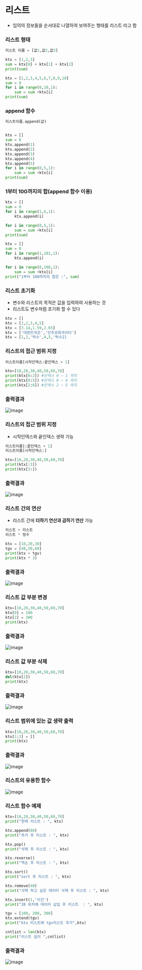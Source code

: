 # 리스트

- 임의의 정보들을 순서대로 나열하여 보여주는 형태를 리스트 라고 함 

### 리스트 형태
```py
리스트 이름 = [값1,값2,값3]
```

```py
ktx = [1,2,3]
sum = ktx[0] + ktx[1] + ktx[2]
print(sum)
```

```py
ktx = [1,2,3,4,5,6,7,8,9,10]
sum = 0
for i in range(0,10,1):
    sum = sum +ktx[i]
print(sum)
```

### append 함수

```py
리스트이름.append(값)
```

```py

ktx = []
sum = 0
ktx.append(1)
ktx.append(2)
ktx.append(3)
ktx.append(4)
ktx.append(5)
for i in range(0,5,1):
    sum = sum +ktx[i]
print(sum)
```

### 1부터 100까지의 합(append 함수 이용)
```py
ktx = []
sum = 0
for i in range(1,6,1):
    ktx.append(i)

for i in range(0,5,1):
    sum = sum +ktx[i]
print(sum)
```

```py
ktx = []
sum = 0
for i in range(1,101,1):
    ktx.append(i)

for i in range(0,100,1):
    sum = sum +ktx[i]
print("1부터 100까지의 합은 :", sum)
```

### 리스트 초기화
- 변수와 리스트의 목적은 값을 입력하여 사용하는 것
- 리스트도 변수처럼 초기화 할 수 있다
```py
ktx = []
ktx = [1,2,3,4,5]
ktx = [3.14,1.59,2.65]
ktx = ['대한민국은','민주공화국이다']
ktx = [1,2,'박수',4,5,'박수2]
```

### 리스트의 접근 범위 지정
```py
리스트이름[시작인덱스:끝인덱스 + 1] 

ktx=[10,20,30,40,50,60,70]
print(ktx[0:2]) #인덱스 0 ~ 1 까지 
print(ktx[0:5]) #인덱스 0 ~ 4 까지
print(ktx[2:6]) #인덱스 2 ~ 5 까지
```

### 출력결과
![image](https://user-images.githubusercontent.com/82345970/162698547-a3389afd-b18c-44ff-95e8-c59a01b36bde.png)

### 리스트의 접근 범위 지정
- 시작인덱스와 끝인덱스 생략 가능

```py
리스트이름[:끝인덱스 + 1]
리스트이름[시작인덱스:]

ktx=[10,20,30,40,50,60,70]
print(ktx[:3])
print(ktx[3:])
```

### 출력결과
![image](https://user-images.githubusercontent.com/82345970/162699283-0de196e2-1780-45d2-9963-b4851ae3573b.png)

### 리스트 간의 연산
- 리스트 간에 **더하기 연산과 곱하기 연산** 가능

```py
리스트 + 리스트
리스트 * 정수

ktx = [10,20,30]
tgv = [40,50,60]
print(ktx + tgv)
print(ktx * 3)
```

### 출력결과
![image](https://user-images.githubusercontent.com/82345970/162700125-1d0eec3e-b52d-4110-9966-e8dac26a762f.png)

### 리스트 값 부분 변경
```py
ktx=[10,20,30,40,50,60,70]
ktx[0] = 100
ktx[2] = 300
print(ktx)
```

### 출력결과
![image](https://user-images.githubusercontent.com/82345970/162890099-76f2dbbf-116c-48ab-acf2-9c610dbeb3df.png)

### 리스트 값 부분 삭제
```py
ktx=[10,20,30,40,50,60,70]
del(ktx[2])
print(ktx)
```

### 출력결과
![image](https://user-images.githubusercontent.com/82345970/162890360-81ee1827-c40e-4c8b-bad8-3809dee1fba5.png)

### 리스트 범위에 있는 값 생략 출력
```py
ktx=[10,20,30,40,50,60,70]
ktx[1:3] = []
print(ktx)
```

### 출력결과
![image](https://user-images.githubusercontent.com/82345970/162891108-6bc0baca-e89b-4dae-a5e7-e8f61891a253.png)

### 리스트의 유용한 함수
![image](https://user-images.githubusercontent.com/82345970/162891490-7c8d5388-127b-4fa4-a660-7beec9ed4e9e.png)

### 리스트 함수 예제
```py
ktx=[10,20,30,40,50,60,70]
print("현재 리스트 : ", ktx)

ktx.append(80)
print("추가 후 리스트 : ", ktx)

ktx.pop()
print("삭제 후 리스트 : ", ktx)

ktx.reverse()
print("역순 후 리스트 : ", ktx)

ktx.sort()
print("sort 후 리스트 : ", ktx)

ktx.remove(40)
print("삭제 하고 싶은 데이터 삭제 후 리스트 : ", ktx)

ktx.insert(1,'이건')
print("20 위치에 데이터 삽입 후 리스트  : ", ktx)

tgv = [100, 200, 300]
ktx.extend(tgv)
print("ktx 리스트에 tgv리스트 추가",ktx)

cntlist = len(ktx)
print("리스트 길이 ",cntlist)
```

### 출력결과
![image](https://user-images.githubusercontent.com/82345970/162892744-04daac00-a7e9-411b-8f5a-1063bb96deca.png)




